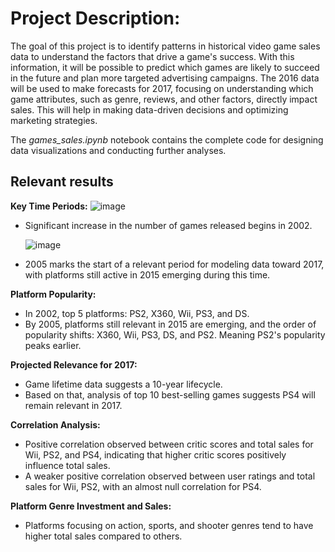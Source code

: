 # Project Description:
The goal of this project is to identify patterns in historical video game sales data to understand the factors that drive a game's success. With this information, it will be possible to predict which games are likely to succeed in the future and plan more targeted advertising campaigns. The 2016 data will be used to make forecasts for 2017, focusing on understanding which game attributes, such as genre, reviews, and other factors, directly impact sales. This will help in making data-driven decisions and optimizing marketing strategies.

The *games_sales.ipynb* notebook contains the complete code for designing data visualizations and conducting further analyses.

## Relevant results
**Key Time Periods:**
![image](https://github.com/user-attachments/assets/22e3d24d-a19e-428e-a617-2c7e0978f829)
- Significant increase in the number of games released begins in 2002.

  ![image](https://github.com/user-attachments/assets/f04c0523-efce-4ae3-ba3b-b94fe72f8f91)
- 2005 marks the start of a relevant period for modeling data toward 2017, with platforms still active in 2015 emerging during this time.
  
**Platform Popularity:**
- In 2002, top 5 platforms: PS2, X360, Wii, PS3, and DS.
- By 2005, platforms still relevant in 2015 are emerging, and the order of popularity shifts: X360, Wii, PS3, DS, and PS2. Meaning PS2's popularity peaks earlier.

**Projected Relevance for 2017:**
- Game lifetime data suggests a 10-year lifecycle.
- Based on that, analysis of top 10 best-selling games suggests PS4 will remain relevant in 2017.
  
**Correlation Analysis:**
- Positive correlation observed between critic scores and total sales for Wii, PS2, and PS4, indicating that higher critic scores positively influence total sales.
- A weaker positive correlation observed between user ratings and total sales for Wii, PS2, with an almost null correlation for PS4.

**Platform Genre Investment and Sales:**
- Platforms focusing on action, sports, and shooter genres tend to have higher total sales compared to others.
